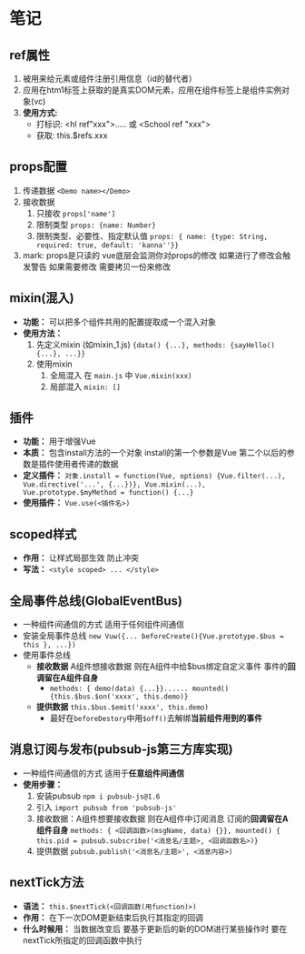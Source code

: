 # 笔记

## ref属性
1. 被用来给元素或组件注册引用信息（id的替代者）
2. 应用在htm1标签上获取的是真实DOM元素，应用在组件标签上是组件实例对象(vc)
3. **使用方式:**
   - 打标识: <hl ref"xxx">.....</h1> 或 <School ref "xxx"></School>
   - 获取: this.$refs.xxx

## props配置
1. 传递数据  `<Demo name></Demo>`
2. 接收数据 
   1. 只接收 `props['name']`
   2. 限制类型 `props: {name: Number}`
   3. 限制类型、必要性、指定默认值 `props: { name: {type: String, required: true, default: 'kanna''}}`
3. mark: props是只读的 vue底层会监测你对props的修改 如果进行了修改会触发警告 如果需要修改 需要拷贝一份来修改

## mixin(混入)
- **功能：** 可以把多个组件共用的配置提取成一个混入对象
- **使用方法：**
  1. 先定义mixin (如mixin_1.js) `{data() {...}, methods: {sayHello() {...}, ...}}`
  2. 使用mixin
     1. 全局混入 在 `main.js` 中 `Vue.mixin(xxx)`
     2. 局部混入 `mixin: []` 

## 插件
- **功能：** 用于增强Vue
- **本质：** 包含install方法的一个对象 install的第一个参数是Vue 第二个以后的参数是插件使用者传递的数据
- **定义插件：** `对象.install = function(Vue, options) {Vue.filter(...), Vue.directive('...', {...})}, Vue.mixin(...), Vue.prototype.$myMethod = function() {...}`
- **使用插件：** `Vue.use(<插件名>)`

## scoped样式
- **作用：** 让样式局部生效 防止冲突
- **写法：**  `<style scoped> ... </style>` 

## 全局事件总线(GlobalEventBus)
- 一种组件间通信的方式 适用于任何组件间通信
- 安装全局事件总线 `new Vuw({... beforeCreate(){Vue.prototype.$bus = this }, ...})`
- 使用事件总线
  - **接收数据** A组件想接收数据 则在A组件中给$bus绑定自定义事件 事件的**回调留在A组件自身**
    - `methods: { demo(data) {...}}...... mounted() {this.$bus.$on('xxxx', this.demo)}`
  - **提供数据** `this.$bus.$emit('xxxx', this.demo)`
    - 最好在`beforeDestory`中用`$off()`去解绑**当前组件用到的事件**

## 消息订阅与发布(pubsub-js第三方库实现)
- 一种组件间通信的方式 适用于**任意组件间通信**
- **使用步骤：**
  1. 安装pubsub `npm i pubsub-js@1.6`
  2. 引入 `import pubsub from 'pubsub-js'`
  3. 接收数据：A组件想要接收数据 则在A组件中订阅消息 订阅的**回调留在A组件自身** `methods: { <回调函数>(msgName, data) {}}, mounted() { this.pid = pubsub.subscribe('<消息名/主题>, <回调函数名>)}`
  4. 提供数据  `pubsub.publish('<消息名/主题>', <消息内容>)`

## nextTick方法
- **语法：** `this.$nextTick(<回调函数(用function)>)`
- **作用：** 在下一次DOM更新结束后执行其指定的回调
- **什么时候用：** 当数据改变后 要基于更新后的新的DOM进行某些操作时 要在nextTick所指定的回调函数中执行